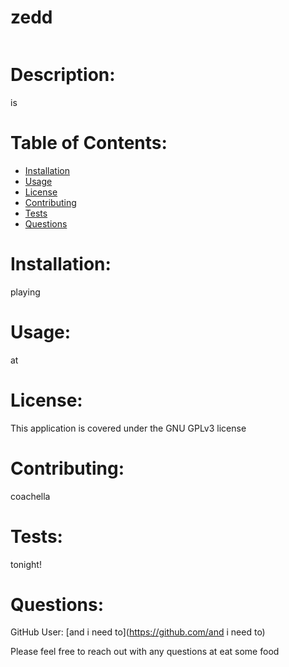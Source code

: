 # zedd

  <img src="https://img.shields.io/badge/license-GNU GPLv3-yellow" alt="" />
  
  # Description: 
  is
  

  # Table of Contents:

  * [Installation](#installation)
  * [Usage](#usage)
  * [License](#license)
  * [Contributing](#contributing)
  * [Tests](#tests)
  * [Questions](#questions)

  # Installation: 
  playing

  # Usage: 
  at

  # License: 
  This application is covered under the GNU GPLv3 license

  # Contributing: 
  coachella

  # Tests: 
  tonight!

  # Questions: 
  GitHub User: [and i need to](https://github.com/and i need to)

  Please feel free to reach out with any questions at eat some food